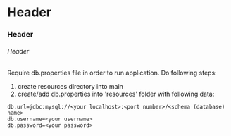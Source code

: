 # Header
### Header
###### Header

Require db.properties file in order to run application.
Do following steps:
1. create resources directory into main
2. create/add db.properties into 'resources' folder with following data:
```
db.url=jdbc:mysql://<your localhost>:<port number>/<schema (database) name>
db.username=<your username>
db.password=<your password>
```